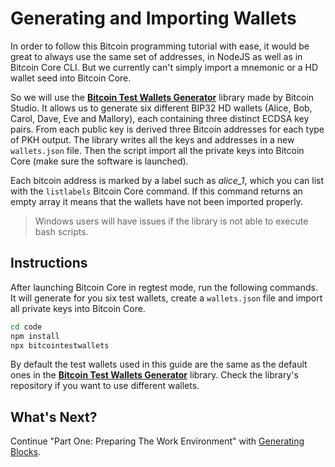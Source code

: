 # Generating and Importing Wallets

In order to follow this Bitcoin programming tutorial with ease, it would be great to always use the same set of addresses, in NodeJS as well as in Bitcoin Core CLI. But we currently can't simply import a mnemonic or a HD wallet seed into Bitcoin Core.

So we will use the [**Bitcoin Test Wallets Generator**](https://github.com/bitcoin-studio/Bitcoin-Test-Wallets-Generator) library made by Bitcoin Studio. It allows us to generate six different BIP32 HD wallets \(Alice, Bob, Carol, Dave, Eve and Mallory\), each containing three distinct ECDSA key pairs. From each public key is derived three Bitcoin addresses for each type of PKH output. The library writes all the keys and addresses in a new `wallets.json` file. Then the script import all the private keys into Bitcoin Core \(make sure the software is launched\).

Each bitcoin address is marked by a label such as _alice\_1_, which you can list with the `listlabels` Bitcoin Core command. If this command returns an empty array it means that the wallets have not been imported properly.

> Windows users will have issues if the library is not able to execute bash scripts.

## Instructions

After launching Bitcoin Core in regtest mode, run the following commands.  
It will generate for you six test wallets, create a `wallets.json` file and import all private keys into Bitcoin Core.

```bash
cd code
npm install
npx bitcointestwallets
```

By default the test wallets used in this guide are the same as the default ones in the [**Bitcoin Test Wallets Generator**](https://github.com/bitcoin-studio/Bitcoin-Test-Wallets-Generator) library. Check the library's repository if you want to use different wallets.

## What's Next?

Continue "Part One: Preparing The Work Environment" with [Generating Blocks](generating_blocks.md).

